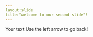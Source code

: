 ```yaml
---
layout:slide
title:"welcome to our second slide"! 
---
```

Your text
Use the left arrow to go back! 
